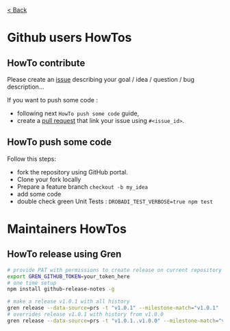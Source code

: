 [ < Back](../README.md)

# Github users HowTos


## HowTo contribute

Please create an [issue](https://github.com/boly38/drobadi/issues) describing your goal / idea / question / bug description...

If you want to push some code :
- following next `HowTo push some code` guide,
- create a [pull request](https://github.com/boly38/drobadi/pulls) that link your issue using `#<issue_id>`.

## HowTo push some code

Follow this steps:
- fork the repository using GitHub portal.
- Clone your fork locally
- Prepare a feature branch `checkout -b my_idea`
- add some code
- double check green Unit Tests : `DROBADI_TEST_VERBOSE=true npm test`

# Maintainers HowTos

## HowTo release using Gren

```bash
# provide PAT with permissions to create release on current repository
export GREN_GITHUB_TOKEN=your_token_here
# one time setup
npm install github-release-notes -g

# make a release v1.0.1 with all history
gren release --data-source=prs -t "v1.0.1" --milestone-match="v1.0.1"
# overrides release v1.0.1 with history from v1.0.0
gren release --data-source=prs -t "v1.0.1..v1.0.0" --milestone-match="v1.0.1" --override
```

